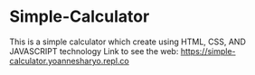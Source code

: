 # Simple-Calculator
This is a simple calculator which create using HTML, CSS, AND JAVASCRIPT technology
Link to see the web: https://simple-calculator.yoannesharyo.repl.co
